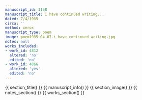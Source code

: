 ```yaml
---
manuscript_id: 1158
manuscript_title: I have continued writing...
dated: 7/4/1985
circa: ''
method: xerox
manuscript_type: poem
image: poem1985-04-07-i_have_continued_writing.jpg
notes: null
works_included:
- work_id: 4812
  altered: 'no'
  edited: 'no'
- work_id: 4066
  altered: 'yes'
  edited: 'no'
---
```


{{ section_title() }}
{{ manuscript_info() }}
{{ section_image() }}
{{ notes_section() }}
{{ works_section() }}
